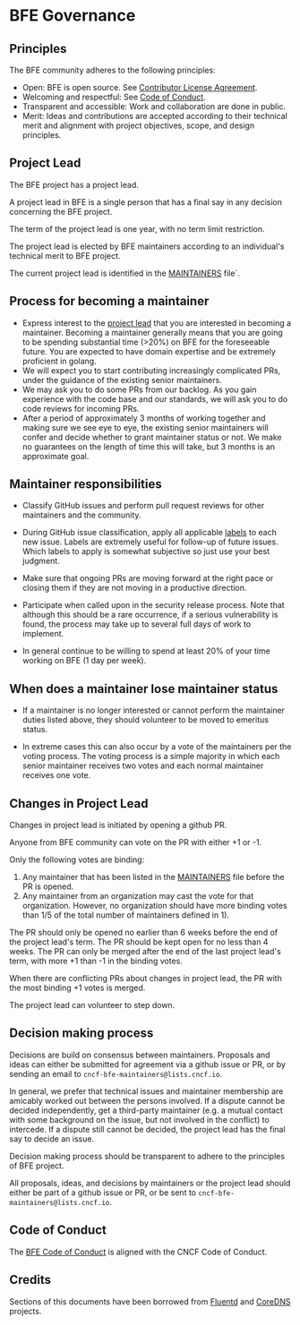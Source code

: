 # BFE Governance

## Principles

The BFE community adheres to the following principles:
- Open: BFE is open source. See [Contributor License Agreement](https://cla-assistant.io/bfenetworks/bfe).
- Welcoming and respectful: See [Code of Conduct](CODE_OF_CONDUCT.md).
- Transparent and accessible: Work and collaboration are done in public.
- Merit: Ideas and contributions are accepted according to their technical merit and alignment with project objectives, scope, and design principles.


## Project Lead

The BFE project has a project lead.

A project lead in BFE is a single person that has a final say in any decision concerning the BFE project.

The term of the project lead is one year, with no term limit restriction.

The project lead is elected by BFE maintainers according to an individual's technical merit to BFE project.

The current project lead is identified in the [MAINTAINERS](MAINTAINERS.md) file`.


## Process for becoming a maintainer

* Express interest to the [project lead](MAINTAINERS.md) that you are interested in becoming a
  maintainer. Becoming a maintainer generally means that you are going to be spending substantial
  time (>20%) on BFE for the foreseeable future. You are expected to have domain expertise and be extremely
  proficient in golang. 
* We will expect you to start contributing increasingly complicated PRs, under the guidance
  of the existing senior maintainers.
* We may ask you to do some PRs from our backlog. As you gain experience with the code base and our standards, 
  we will ask you to do code reviews for incoming PRs.
* After a period of approximately 3 months of working together and making sure we see eye to eye,
  the existing senior maintainers will confer and decide whether to grant maintainer status or not.
  We make no guarantees on the length of time this will take, but 3 months is an approximate
  goal.


## Maintainer responsibilities

* Classify GitHub issues and perform pull request reviews for other maintainers and the community.

* During GitHub issue classification, apply all applicable [labels](https://github.com/bfenetworks/bfe/labels)
  to each new issue. Labels are extremely useful for follow-up of future issues. Which labels to apply
  is somewhat subjective so just use your best judgment. 

* Make sure that ongoing PRs are moving forward at the right pace or closing them if they are not
  moving in a productive direction.

* Participate when called upon in the security release process. Note
  that although this should be a rare occurrence, if a serious vulnerability is found, the process
  may take up to several full days of work to implement.

* In general continue to be willing to spend at least 20% of your time working on BFE (1 day per week).


## When does a maintainer lose maintainer status

* If a maintainer is no longer interested or cannot perform the maintainer duties listed above, they
should volunteer to be moved to emeritus status. 

* In extreme cases this can also occur by a vote of the maintainers per the voting process. The voting 
process is a simple majority in which each senior maintainer receives two votes and each normal maintainer 
receives one vote.


## Changes in Project Lead

Changes in project lead is initiated by opening a github PR.

Anyone from BFE community can vote on the PR with either +1 or -1.

Only the following votes are binding:
1) Any maintainer that has been listed in the [MAINTAINERS](MAINTAINERS.md) file before the PR is opened.
2) Any maintainer from an organization may cast the vote for that organization. However, no organization
should have more binding votes than 1/5 of the total number of maintainers defined in 1).

The PR should only be opened no earlier than 6 weeks before the end of the project lead's term.
The PR should be kept open for no less than 4 weeks. The PR can only be merged after the end of the
last project lead's term, with more +1 than -1 in the binding votes.

When there are conflicting PRs about changes in project lead, the PR with the most binding +1 votes is merged.

The project lead can volunteer to step down.


## Decision making process

Decisions are build on consensus between maintainers.
Proposals and ideas can either be submitted for agreement via a github issue or PR,
or by sending an email to `cncf-bfe-maintainers@lists.cncf.io`.

In general, we prefer that technical issues and maintainer membership are amicably worked out between the persons involved.
If a dispute cannot be decided independently, get a third-party maintainer (e.g. a mutual contact with some background
on the issue, but not involved in the conflict) to intercede.
If a dispute still cannot be decided, the project lead has the final say to decide an issue.

Decision making process should be transparent to adhere to the principles of BFE project.

All proposals, ideas, and decisions by maintainers or the project lead
should either be part of a github issue or PR, or be sent to `cncf-bfe-maintainers@lists.cncf.io`.


## Code of Conduct

The [BFE Code of Conduct](CODE_OF_CONDUCT.md) is aligned with the CNCF Code of Conduct.


## Credits

Sections of this documents have been borrowed from [Fluentd](https://github.com/fluent/fluentd/blob/master/GOVERNANCE.md) and [CoreDNS](https://github.com/coredns/coredns/blob/master/GOVERNANCE.md) projects.
